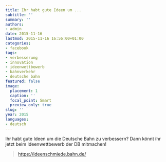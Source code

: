```yaml
---
title: Ihr habt gute Ideen um ...
subtitle: ''
summary: ''
authors:
- admin
date: 2015-11-16
lastmod: 2015-11-16 16:56:00+01:00
categories:
- facebook
tags:
- verbesserung
- innovation
- ideenwettbewerb
- bahnverkehr
- deutsche bahn
featured: false
image:
  placement: 1
  caption: ''
  focal_point: Smart
  preview_only: true
slug: ''
year: 2015
languages:
- deutsch
---
```


Ihr habt gute Ideen um die Deutsche Bahn zu verbessern? Dann könnt ihr jetzt beim Ideenwettbewerb der DB mitmachen!
> https://ideenschmiede.bahn.de/